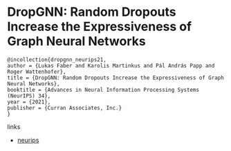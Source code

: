 # DropGNN: Random Dropouts Increase the Expressiveness of Graph Neural Networks

```
@incollection{dropgnn_neurips21,
author = {Lukas Faber and Karolis Martinkus and Pál András Papp and Roger Wattenhofer},
title = {DropGNN: Random Dropouts Increase the Expressiveness of Graph Neural Networks},
booktitle = {Advances in Neural Information Processing Systems (NeurIPS) 34},
year = {2021},
publisher = {Curran Associates, Inc.}
}
```

links
- [neurips](https://neurips.cc/Conferences/2021/ScheduleMultitrack?event=26555)
